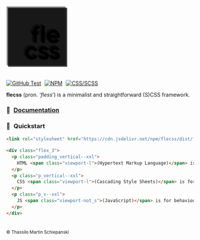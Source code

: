 <a href="https://github.com/t-ski/flecss">
  <img src="./docs/img/flecss-logo.svg" width="165">
</a><br><br>

<a href="https://github.com/t-ski/flecss/actions/workflows/test.yml"><img src="https://img.shields.io/github/actions/workflow/status/t-ski/flecss/test.yml?label=test&logo=github" alt="GitHub Test"></a>
&hairsp;
<a href="https://www.npmjs.com/package/flecss"><img src="https://img.shields.io/npm/v/flecss?logo=npm" alt="NPM"></a>
&hairsp;
<a href="https://sass-lang.com/"><img src="https://img.shields.io/badge/SCSS-%20?label=CSS&labelColor=blue&color=orchid" alt="CSS/SCSS"></a>

**flecss** (pron. ‘_fless_’) is a minimalist and straightforward (S)CSS framework. 

### 📖 &hairsp; [Documentation](http://t-ski.github.io/flecss)
  
### 🚀 &hairsp; Quickstart
  
``` html
<link rel="stylesheet" href="https://cdn.jsdelivr.net/npm/flecss/dist/flecss.css">
```

``` html
<div class="flex_3">
  <p class="padding_vertical--xxl">
    HTML <span class="viewport-l">(Hypertext Markup Language)</span> is for structure.
  </p>
  <p class="p_vertical--xxl">
    CSS <span class="viewport-l">(Cascading Style Sheets)</span> is for styling.
  </p>
  <p class="p_v--xxl">
    JS <span class="viewport-not_s">(JavaScript)</span> is for behaviour.
  </p>
</div>
```

##

<sub>&copy; Thassilo Martin Schiepanski</sub>